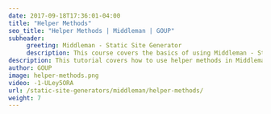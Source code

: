 ```yaml
---
date: 2017-09-18T17:36:01-04:00
title: "Helper Methods"
seo_title: "Helper Methods | Middleman | GOUP"
subheader:
     greeting: Middleman - Static Site Generator
     description: This course covers the basics of using Middleman - Static Site Generator. Work your way through the videos/articles and I'll teach you everything you need to know to create a professional and scalable website or blog!
description: This tutorial covers how to use helper methods in Middleman -  Static Site Generator.
author: GOUP
image: helper-methods.png
video: -1-ULey5ORA
url: /static-site-generators/middleman/helper-methods/
weight: 7
---
```

